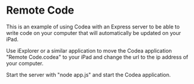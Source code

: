 Remote Code
=============

This is an example of using Codea with an Express server to be able to write code on your computer that will automatically be updated on your iPad.

Use iExplorer or a similar application to move the Codea application "Remote Code.codea" to your iPad and change the url to the ip address of your computer.

Start the server with "node app.js" and start the Codea application.
